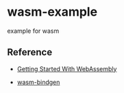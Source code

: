# wasm-example
example for wasm

## Reference

- [Getting Started With WebAssembly](https://tutorialzine.com/2017/06/getting-started-with-web-assembly)

- [wasm-bindgen](https://github.com/rustwasm/wasm-bindgen)
